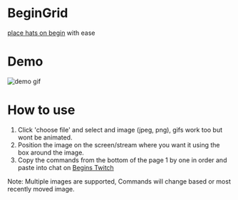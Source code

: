 # BeginGrid
 [place hats on begin](https://adammcwilliam.github.io/beginGrid/) with ease

# Demo
![demo gif](demos/beginGridDemoMidsize.gif)

# How to use
1. Click 'choose file' and select and image (jpeg, png), gifs work too but wont be animated.
2. Position the image  on the screen/stream where you want it using the box around the image.
3. Copy the commands from the bottom of the page 1 by one in order and paste into chat on [Begins Twitch](https://twich.tv/beginbot)

Note: Multiple images are supported, Commands will change based or most recently moved image.